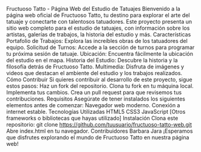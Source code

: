 Fructuoso Tatto - Página Web del Estudio de Tatuajes
Bienvenido a la página web oficial de Fructuoso Tatto, tu destino para explorar el arte del tatuaje y conectarte con talentosos tatuadores. Este proyecto presenta un sitio web completo para el estudio de tatuajes, con información sobre los artistas, galerías de trabajos, la historia del estudio y más.
Características
Portafolio de Trabajos:
Explora las increíbles obras de los tatuadores del equipo.
Solicitud de Turnos:
Accede a la sección de turnos para programar tu próxima sesión de tatuaje.
Ubicación:
Encuentra fácilmente la ubicación del estudio en el mapa.
Historia del Estudio:
Descubre la historia y la filosofía detrás de Fructuoso Tatto.
Multimedia:
Disfruta de imágenes y videos que destacan el ambiente del estudio y los trabajos realizados.
Cómo Contribuir
Si quieres contribuir al desarrollo de este proyecto, sigue estos pasos:
Haz un fork del repositorio.
Clona tu fork en tu máquina local.
Implementa tus cambios.
Crea un pull request para que revisemos tus contribuciones.
Requisitos
Asegúrate de tener instalados los siguientes elementos antes de comenzar:
Navegador web moderno.
Conexión a internet estable.
Tecnologías Utilizadas
HTML5
CSS3
JavaScript
[Otros frameworks o bibliotecas que hayas utilizado]
Instalación
Clona este repositorio: git clone https://github.com/tuusuario/fructuoso-tatto-web.git
Abre index.html en tu navegador.
Contribuidores
Barbara Jara
¡Esperamos que disfrutes explorando el mundo de Fructuoso Tatto en nuestra página web!
